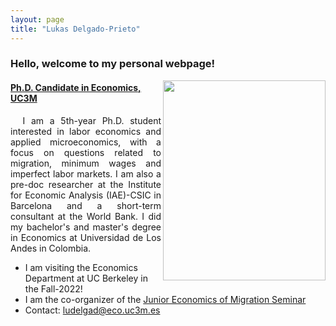 ```yaml
---
layout: page
title: "Lukas Delgado-Prieto"
---
```


### Hello, welcome to my personal webpage! 

 <img align="right" width="260" height="320" src="https://user-images.githubusercontent.com/57502134/186741596-b93baccb-0009-4910-8db5-26d27765dc15.png"> 
 
 #### [Ph.D. Candidate in Economics, UC3M](http://economics.uc3m.es/personal/delgado-prieto/)

<p align="justify"> 
 &nbsp; I am a 5th-year Ph.D. student interested in labor economics and applied microeconomics, with a focus on questions related to migration, minimum wages and imperfect labor markets. I am also a pre-doc researcher at the Institute for Economic Analysis (IAE)-CSIC in Barcelona and a short-term consultant at the World Bank. I did my bachelor's and master's degree in Economics at Universidad de Los Andes in Colombia.
</p>

 - I am visiting the Economics Department at UC Berkeley in the Fall-2022!
 - I am the co-organizer of the [Junior Economics of Migration Seminar](https://sites.google.com/view/the-economics-of-migration)
 - Contact: [ludelgad@eco.uc3m.es](mailto:ludelgad@eco.uc3m.es)
